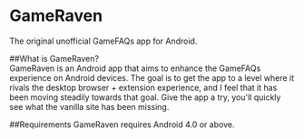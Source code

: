 GameRaven
=========

The original unofficial GameFAQs app for Android.

##What is GameRaven?  
GameRaven is an Android app that aims to enhance the GameFAQs experience on Android devices. The goal is to get the app to a level where it rivals the desktop browser + extension experience, and I feel that it has been moving steadily towards that goal. Give the app a try, you'll quickly see what the vanilla site has been missing.

##Requirements
GameRaven requires Android 4.0 or above.
